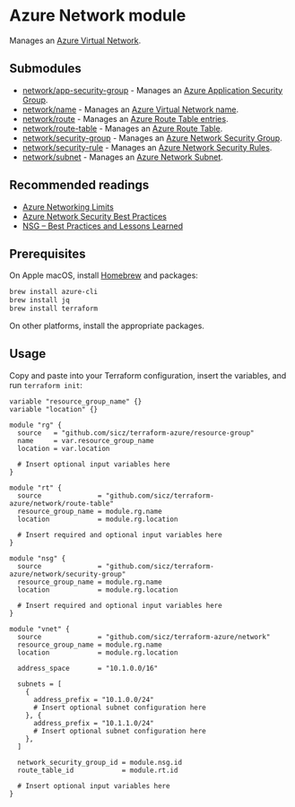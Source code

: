 # Azure Network module

Manages an [Azure Virtual Network](https://www.terraform.io/docs/providers/azurerm/r/virtual_network.html).

## Submodules

* [network/app-security-group](app-security-group/README.md) - Manages an
  [Azure Application Security Group](https://www.terraform.io/docs/providers/azurerm/r/application_security_group.html).
* [network/name](name/README.md) - Manages an
  [Azure Virtual Network name](https://docs.microsoft.com/en-us/azure/architecture/best-practices/naming-conventions).
* [network/route](route/README.md) - Manages an
  [Azure Route Table entries](https://www.terraform.io/docs/providers/azurerm/r/route.html).
* [network/route-table](route-table/README.md) - Manages an
  [Azure Route Table](https://www.terraform.io/docs/providers/azurerm/r/route-table.html).
* [network/security-group](security-group/README.md) - Manages an
  [Azure Network Security Group](https://www.terraform.io/docs/providers/azurerm/r/network_security_group.html).
* [network/security-rule](security-rule/README.md) - Manages an
  [Azure Network Security Rules](https://www.terraform.io/docs/providers/azurerm/r/network_security_rule.html).
* [network/subnet](subnet/README.md) - Manages an
  [Azure Network Subnet](https://www.terraform.io/docs/providers/azurerm/r/subnet.html).

## Recommended readings

* [Azure Networking Limits](https://docs.microsoft.com/en-us/azure/azure-subscription-service-limits#azure-resource-manager-virtual-networking-limits)
* [Azure Network Security Best Practices](https://docs.microsoft.com/en-us/azure/security/azure-security-network-security-best-practices)
* [NSG – Best Practices and Lessons Learned](https://blogs.msdn.microsoft.com/igorpag/2016/05/14/azure-network-security-groups-nsg-best-practices-and-lessons-learned/)

## Prerequisites

On Apple macOS, install [Homebrew](http://brew.sh/) and packages:
```bash
brew install azure-cli
brew install jq
brew install terraform
```
On other platforms, install the appropriate packages.

## Usage

Copy and paste into your Terraform configuration, insert the variables, and
run `terraform init`:
```hcl
variable "resource_group_name" {}
variable "location" {}

module "rg" {
  source   = "github.com/sicz/terraform-azure/resource-group"
  name     = var.resource_group_name
  location = var.location

  # Insert optional input variables here
}

module "rt" {
  source              = "github.com/sicz/terraform-azure/network/route-table"
  resource_group_name = module.rg.name
  location            = module.rg.location

  # Insert required and optional input variables here
}

module "nsg" {
  source              = "github.com/sicz/terraform-azure/network/security-group"
  resource_group_name = module.rg.name
  location            = module.rg.location

  # Insert required and optional input variables here
}

module "vnet" {
  source              = "github.com/sicz/terraform-azure/network"
  resource_group_name = module.rg.name
  location            = module.rg.location

  address_space       = "10.1.0.0/16"

  subnets = [
    {
      address_prefix = "10.1.0.0/24"
      # Insert optional subnet configuration here
    }, {
      address_prefix = "10.1.1.0/24"
      # Insert optional subnet configuration here
    },
  ]

  network_security_group_id = module.nsg.id
  route_table_id            = module.rt.id

  # Insert optional input variables here
}
```

<!-- BEGINNING OF PRE-COMMIT-TERRAFORM DOCS HOOK -->
<!-- END OF PRE-COMMIT-TERRAFORM DOCS HOOK -->
